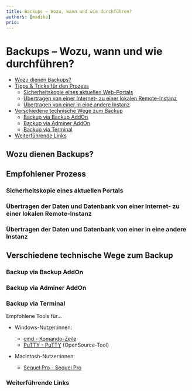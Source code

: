 ```yaml
---
title: Backups – Wozu, wann und wie durchführen?
authors: [madiko]
prio:
---
```


# Backups – Wozu, wann und wie durchführen?

- [Wozu dienen Backups?](#wozu)
- [Tipps & Tricks für den Prozess](#prozess)
	- [Sicherheitskopie eines aktuellen Web-Portals](#aktuelles-portal)
	- [Übertragen von einer Internet- zu einer lokalen Remote-Instanz](#remote)
	- [Übertragen von einer in eine andere Instanz](#umzug)
- [Verschiedene technische Wege zum Backup](#technische-realisierung)
	- [Backup via Backup AddOn](#backup)
	- [Backup via Adminer AddOn](#adminer)
	- [Backup via Terminal](#terminal)
- [Weiterführende Links](#links)


<a name="wozu"></a>
## Wozu dienen Backups?



<a name="prozess"></a>
## Empfohlener Prozess


<a name="aktuelles-portal"></a>
### Sicherheitskopie eines aktuellen Portals


<a name="remote"></a>
### Übertragen der Daten und Datenbank von einer Internet- zu einer lokalen Remote-Instanz


<a name="umzug"></a>
### Übertragen der Daten und Datenbank von einer in eine andere Instanz



 
<a name="technische-realisierung"></a>
## Verschiedene technische Wege zum Backup


<a name="backup"></a>
### Backup via Backup AddOn


<a name="adminer"></a>
### Backup via Adminer AddOn


<a name="terminal"></a>
### Backup via Terminal

Empfohlene Tools für...

- Windows-Nutzer:innen: 
	- [cmd - Komando-Zeile](https://docs.microsoft.com/de-de/windows-server/administration/windows-commands/cmd)
	- [PuTTY - PuTTY](https://www.putty.org/) (OpenSource-Tool)
	
- Macintosh-Nutzer:innen:
	- [Sequel Pro - Sequel Pro](https://sequelpro.com/)
	

<a name="links"></a>
### Weiterführende Links

